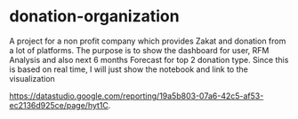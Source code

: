 # donation-organization
A project for a non profit company which provides Zakat and donation from a lot of platforms.
The purpose is to show the dashboard for user, RFM Analysis and also next 6 months Forecast for top 2 donation type.
Since this is based on real time, I will just show the notebook and link to the visualization

https://datastudio.google.com/reporting/19a5b803-07a6-42c5-af53-ec2136d925ce/page/hyt1C.

